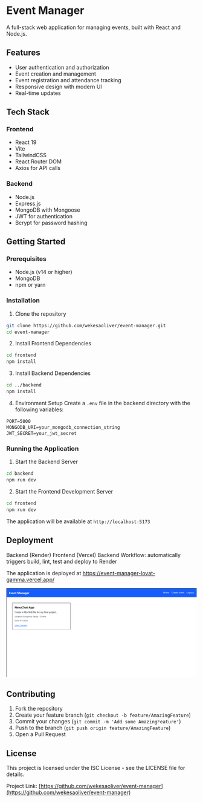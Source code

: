 # Event Manager

A full-stack web application for managing events, built with React and Node.js.

## Features

- User authentication and authorization
- Event creation and management
- Event registration and attendance tracking
- Responsive design with modern UI
- Real-time updates

## Tech Stack

### Frontend
- React 19
- Vite
- TailwindCSS
- React Router DOM
- Axios for API calls

### Backend
- Node.js
- Express.js
- MongoDB with Mongoose
- JWT for authentication
- Bcrypt for password hashing

## Getting Started

### Prerequisites
- Node.js (v14 or higher)
- MongoDB
- npm or yarn

### Installation

1. Clone the repository
```bash
git clone https://github.com/wekesaoliver/event-manager.git
cd event-manager
```

2. Install Frontend Dependencies
```bash
cd frontend
npm install
```

3. Install Backend Dependencies
```bash
cd ../backend
npm install
```

4. Environment Setup
Create a `.env` file in the backend directory with the following variables:
```
PORT=5000
MONGODB_URI=your_mongodb_connection_string
JWT_SECRET=your_jwt_secret
```

### Running the Application

1. Start the Backend Server
```bash
cd backend
npm run dev
```

2. Start the Frontend Development Server
```bash
cd frontend
npm run dev
```

The application will be available at `http://localhost:5173`

## Deployment
Backend (Render)
Frontend (Vercel)
Backend Workflow: automatically triggers build, lint, test and deploy to Render

The application is deployed at https://event-manager-lovat-gamma.vercel.app/

![Event Manager Screenshot](screenshot.png)

## Contributing

1. Fork the repository
2. Create your feature branch (`git checkout -b feature/AmazingFeature`)
3. Commit your changes (`git commit -m 'Add some AmazingFeature'`)
4. Push to the branch (`git push origin feature/AmazingFeature`)
5. Open a Pull Request

## License

This project is licensed under the ISC License - see the LICENSE file for details.

Project Link: [https://github.com/wekesaoliver/event-manager](https://github.com/wekesaoliver/event-manager)
